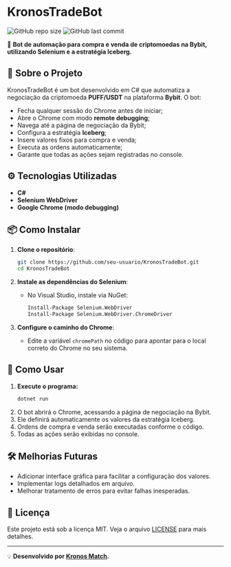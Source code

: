 # KronosTradeBot

![GitHub repo size](https://img.shields.io/github/repo-size/kronosdophp/KronosTradeBot)
![GitHub last commit](https://img.shields.io/github/last-commit/kronosdophp/KronosTradeBot)

🚀 **Bot de automação para compra e venda de criptomoedas na Bybit, utilizando Selenium e a estratégia Iceberg.**

## 📌 Sobre o Projeto
KronosTradeBot é um bot desenvolvido em C# que automatiza a negociação da criptomoeda **PUFF/USDT** na plataforma **Bybit**. O bot:
- Fecha qualquer sessão do Chrome antes de iniciar;
- Abre o Chrome com modo **remote debugging**;
- Navega até a página de negociação da Bybit;
- Configura a estratégia **Iceberg**;
- Insere valores fixos para compra e venda;
- Executa as ordens automaticamente;
- Garante que todas as ações sejam registradas no console.

## ⚙️ Tecnologias Utilizadas
- **C#**
- **Selenium WebDriver**
- **Google Chrome (modo debugging)**

## 📦 Como Instalar

1. **Clone o repositório**:
   ```sh
   git clone https://github.com/seu-usuario/KronosTradeBot.git
   cd KronosTradeBot
   ```

2. **Instale as dependências do Selenium**:
   - No Visual Studio, instale via NuGet:
     ```sh
     Install-Package Selenium.WebDriver
     Install-Package Selenium.WebDriver.ChromeDriver
     ```

3. **Configure o caminho do Chrome**:
   - Edite a variável `chromePath` no código para apontar para o local correto do Chrome no seu sistema.

## 🚀 Como Usar

1. **Execute o programa:**
   ```sh
   dotnet run
   ```
2. O bot abrirá o Chrome, acessando a página de negociação na Bybit.
3. Ele definirá automaticamente os valores da estratégia Iceberg.
4. Ordens de compra e venda serão executadas conforme o código.
5. Todas as ações serão exibidas no console.

## 🛠 Melhorias Futuras
- Adicionar interface gráfica para facilitar a configuração dos valores.
- Implementar logs detalhados em arquivo.
- Melhorar tratamento de erros para evitar falhas inesperadas.

## 📜 Licença
Este projeto está sob a licença MIT. Veja o arquivo [LICENSE](LICENSE) para mais detalhes.

---

💡 **Desenvolvido por [Kronos Match](https://github.com/kronosdophp).**

